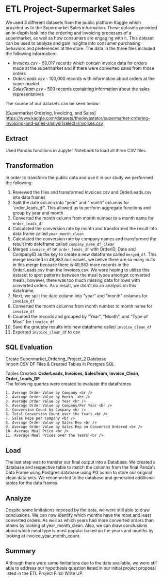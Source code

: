 # ETL Project-Supermarket Sales

We used 3 different datasets from the public platform Kaggle which provided us to the Supermarket Sales information. These datasets provided an in-depth look into the ordering and invoicing processes of a supermarket, as well as how consumers are engaging with it. This dataset can be used to analyze and gain insights into consumer purchasing behaviors and preferences at the store.  The data in the three files included the following information:

* *Invoices.csv* - 50,017 records which contain invoice data for orders made at the supermarket and if there were converted sales from those orders
* *OrderLeads.csv* - 100,000 records with information about orders at the super market
* *SalesTeam.csv* - 500 records containing information about the sales representatives 

The source of our datasets can be seen below:

[Supermarket Ordering, Invoicing, and Sales] https://www.kaggle.com/datasets/thedevastator/supermarket-ordering-invoicing-and-sales-analysi?select=Invoices.csv 

## Extract

Used Pandas functions in Jupyter Notebook to load all three CSV files.

## Transformation
In order to transform the public data and use it in our study we performed the following:

1. Reviewed the files and transformed Invoices.csv and OrderLeads.csv into data frames
2. Split the date column into "year" and "month" columns for `order_leads_df'. This allowed us to perform aggregate functions and group by year and month.
3. Converted the month column from month number to a month name for `order_leads_df`
4. Calculated the conversion rate by month and transformed the result into data frame called `year_month_clean`
5. Calculated the conversion rate by company names and transformed the result into dateframe called `company_name_df_clean`
6. Merged `invoice_df` on `order_leads_df` with OrderID, Date and CompanyID as the key to create a new dataframe called `merged_df`.  This merge resulted in 49,983 null values, we belive there are so many nulls in this merge because there is 49,983 more records in the OrderLeads.csv than the Invoices.csv. We were hoping to utilize this dataset to spot patterns between the meal types amongst converted meals; however, there was too much missing data for rows with converted orders. As a result, we didn't do an analysis on this dataframe. 
7. Next, we split the date column into "year" and "month" columns for `invoice_df`
8. Converted the month columns from month number to month name for `invoice_df`
9. Counted the records and grouped by "Year", "Month", and "Type of Meal" for `invoice_df`
10. Save the groupby results into new dataframe called `invoice_clean_df`
11. Exported `invoice_clean_df` to csv

## SQL Evaluation 
Create Supermarket_Ordering_Project_2 Database <br />
Import CSV DF Files & Created Tables in Postgres SQL <br />

Tables Created:  __OrderLeads, Invoices, SalesTeam, Invoice_Clean, Order_Leads_DF__ <br />
The following queries were created to evaluate the dataframes <br />

    1. Average Order Value by Company <br />
    2. Average Order Value by Month  <br />
    3. Average Order Value by Year <br />
    4. Average Order Value by Company/Per Year <br />
    5. Conversion Count by Company <br />
    6. Total Conversion Count over the Years <br />
    7. Sales Reps per Company <br />
    8. Average Order Value by Sales Rep <br />
    9. Average Order Value by Sales Rep on Converted Ordered <br />
    10. Average Meal Price <br />
    11. Average Meal Prices over the Years <br />
    
## Load
The last step was to transfer our final output into a Database. We created a database and respective table to match the columns from the final Panda's Data Frame using Postgres database using PG admin to store our original clean data sets. We reconnected to the database and generated additional tables for the data frames.

## Analyze
Despite some limitations imposed by the data, we were still able to draw conclusions. We can now identify which months have the most and least converted orders. As well as which years had more converted orders than others by looking at year_month_clean.  Also, we can draw conclusions about which meal type is most popular based on the years and months by looking at invoice_year_month_count. 

## Summary
Although there were some limitations due to the data available, we were still able to address our hypothesis question listed in our initial project proposal listed in the ETL Project Final Write UP.
